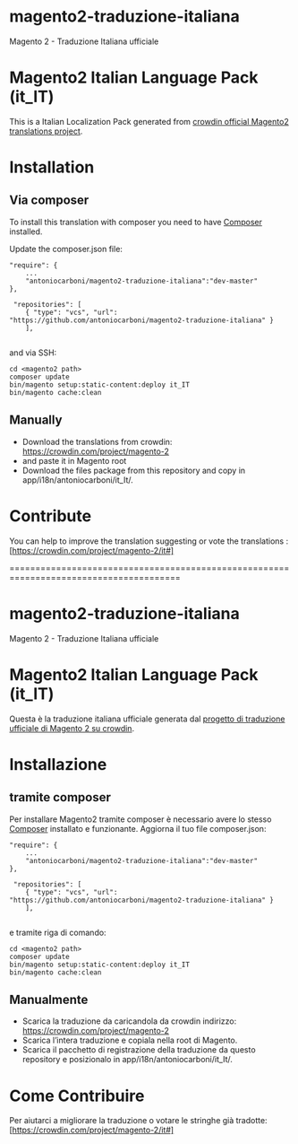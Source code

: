 # magento2-traduzione-italiana
Magento 2 - Traduzione Italiana ufficiale


# Magento2 Italian Language Pack (it_IT)
This is a Italian Localization Pack generated from [crowdin official Magento2 translations project](https://crowdin.com/project/magento-2).


# Installation
## Via composer
To install this translation with composer you need to have [Composer](https://getcomposer.org) installed.

Update the composer.json file:
```
"require": {
	...
	"antoniocarboni/magento2-traduzione-italiana":"dev-master"
},

 "repositories": [
    { "type": "vcs", "url":  "https://github.com/antoniocarboni/magento2-traduzione-italiana" }
    ],
    
```
and via SSH:

```
cd <magento2 path>
composer update
bin/magento setup:static-content:deploy it_IT
bin/magento cache:clean
```

## Manually
* Download the translations from crowdin:
https://crowdin.com/project/magento-2
* and paste it in Magento root
* Download the files package from this repository and copy in app/i18n/antoniocarboni/it_It/.



# Contribute
You can help to improve the translation suggesting or vote the translations :
[https://crowdin.com/project/magento-2/it#]



=======================================================================================

# magento2-traduzione-italiana
Magento 2 - Traduzione Italiana ufficiale


# Magento2 Italian Language Pack (it_IT)
Questa è la traduzione italiana ufficiale generata dal [progetto di traduzione ufficiale di Magento 2 su crowdin](https://crowdin.com/project/magento-2).


# Installazione
## tramite composer
Per installare Magento2 tramite composer è necessario avere lo stesso [Composer](https://getcomposer.org) installato e funzionante.
Aggiorna il tuo file composer.json:
```
"require": {
	...
	"antoniocarboni/magento2-traduzione-italiana":"dev-master"
},

 "repositories": [
    { "type": "vcs", "url":  "https://github.com/antoniocarboni/magento2-traduzione-italiana" }
    ],
    
```
e tramite riga di comando:

```
cd <magento2 path>
composer update
bin/magento setup:static-content:deploy it_IT
bin/magento cache:clean
```


## Manualmente
* Scarica la traduzione da caricandola da crowdin indirizzo:
https://crowdin.com/project/magento-2
* Scarica l’intera traduzione e copiala nella root di Magento.
* Scarica il pacchetto di registrazione della traduzione da questo repository e posizionalo in app/i18n/antoniocarboni/it_It/.



# Come Contribuire
Per aiutarci a migliorare la traduzione o votare le stringhe già tradotte:
[https://crowdin.com/project/magento-2/it#]




